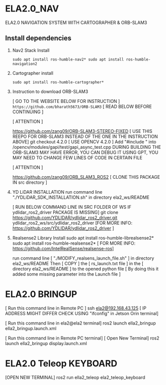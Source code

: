 # ELA2.0_NAV
ELA2.0 NAVIGATION SYSTEM WITH CARTOGRAPHER &amp; ORB-SLAM3

## Install dependencies

1) Nav2 Stack Install

	`sudo apt install ros-humble-nav2*
	sudo apt install ros-humble-navigation2`

2) Cartographer install

	`sudo apt install ros-humble-cartographer*`

3) Instruction to download ORB-SLAM3

	[ GO TO THE WEBSITE BELOW FOR INSTRUCTION ]
	`https://github.com/bharath5673/ORB-SLAM3`
	[ READ BELOW BEFORE CONTINUING ]

	[ ATTENTION ] 

	https://github.com/zang09/ORB-SLAM3-STEREO-FIXED [ USE THIS REEPO FOR ORB-SLAM3 INSTEAD OF THE ONE IN THE INSTRUCTION ABOVE]
	git checkout 4.2.0 [ USE OPENCV 4.2.0 ]
   	Add "#include <thread>" into <path-to-opencv>/opencv/modules/gapi/test/gapi_async_test.cpp
	DURING BUILDING THE ORB-SLAM3 MAY HAVE ERROR, YOU CAN DEBUG IT USING GPT, YOU MAY NEED TO CHANGE FEW LINES OF CODE IN CERTAIN FILE

	[ ATTENTION ] 

	https://github.com/zang09/ORB_SLAM3_ROS2 [ CLONE THIS PACKAGE IN src directory ]

4) YD LiDAR INSTALLATION
	run command line "./YDLiDAR_SDK_INSTALLATION.sh" in directory ela2_ws/README

	[ RUN BELOW COMMAND LINE IN SRC FOLDER OF WS IF  ydlidar_ros2_driver PACKAGE IS MISSING]
	git clone https://github.com/YDLIDAR/ydlidar_ros2_driver.git ydlidar_ros2_ws/src/ydlidar_ros2_driver
	[FOR MORE INFO: https://github.com/YDLIDAR/ydlidar_ros2_driver ]

5) Realsense2 Library Install
	sudo apt install ros-humble-librealsense2*
	sudo apt install ros-humble-realsense2*
	[ FOR MORE INFO: https://github.com/IntelRealSense/realsense-ros]

	run command line [ "./MODIFY_realsens_launch_file.sh" ] in directory ela2_ws/README 
	Then [ COPY ] the [ rs_launch.txt file ] in the [ directory ela2_ws/README ]  to the opened python file
	[ By doing this it added some missing parameter into the Launch file ]


# ELA2.0 BRINGUP

[ Run this command line in Remote PC ]
	ssh ela2@192.168.43.125 [ IP ADDRESS MIGHT DIFFER CHECK USING "ifconfig" in Jetson Orin terminal]

[ Run this command line in ela2@ela2 terminal]
	ros2 launch ella2_bringup ella2_bringup.launch.xml

[ Run this command line in Remote PC terminal]
	[ Open New Terminal]
	ros2 launch ella2_bringup display.launch.xml


# ELA2.0 Teleop KEYBOARD

[OPEN NEW TERMINAL]
ros2 run ella2_teleop ela2_teleop_keyboard
